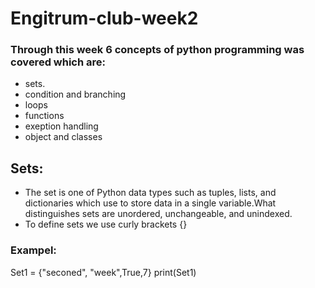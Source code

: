 # Engitrum-club-week2
### Through this week 6 concepts of python programming was covered which are:
* sets.
* condition and branching
* loops
* functions
* exeption handling 
* object and classes


## Sets:
* The set is one of Python data types such as tuples, lists, and dictionaries which use to store data in a single variable.What distinguishes sets are unordered, unchangeable, and unindexed.
* To define sets we use curly brackets {}
### Exampel:
Set1 = {"seconed", "week",True,7}
print(Set1)

